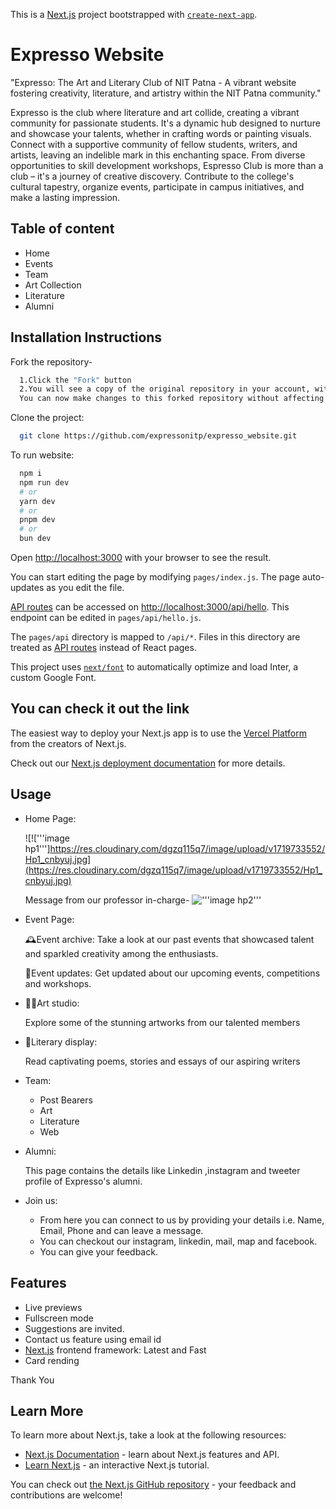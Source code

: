 This is a [Next.js](https://nextjs.org/) project bootstrapped with [`create-next-app`](https://github.com/vercel/next.js/tree/canary/packages/create-next-app).
# Expresso Website

"Expresso: The Art and Literary Club of NIT Patna - A vibrant website fostering creativity, literature, and artistry within the NIT Patna community."


Expresso is the club where literature and art collide, creating a vibrant community for passionate students. It's a dynamic hub designed to nurture and showcase your talents, whether in crafting words or painting visuals.  Connect with a supportive community of fellow students, writers, and artists, leaving an indelible mark in this enchanting space. From diverse opportunities to skill development workshops, Espresso Club is more than a club – it's a journey of creative discovery. Contribute to the college's cultural tapestry, organize events, participate in campus initiatives, and make a lasting impression. 


## Table of content

- Home
- Events
- Team
- Art Collection
- Literature
- Alumni

## Installation Instructions


Fork the repository-

```bash
  1.Click the "Fork" button
  2.You will see a copy of the original repository in your account, with your username as the owner. 
  You can now make changes to this forked repository without affecting the original repository.

```

Clone the project:

```bash
  git clone https://github.com/expressonitp/expresso_website.git
```

To run website:



```bash
  npm i
  npm run dev
  # or
  yarn dev
  # or
  pnpm dev
  # or
  bun dev
```

Open [http://localhost:3000](http://localhost:3000) with your browser to see the result.

You can start editing the page by modifying `pages/index.js`. The page auto-updates as you edit the file.

[API routes](https://nextjs.org/docs/api-routes/introduction) can be accessed on [http://localhost:3000/api/hello](http://localhost:3000/api/hello). This endpoint can be edited in `pages/api/hello.js`.

The `pages/api` directory is mapped to `/api/*`. Files in this directory are treated as [API routes](https://nextjs.org/docs/api-routes/introduction) instead of React pages.

This project uses [`next/font`](https://nextjs.org/docs/basic-features/font-optimization) to automatically optimize and load Inter, a custom Google Font.

## You can check it out the link



The easiest way to deploy your Next.js app is to use the [Vercel Platform](https://vercel.com/new?utm_medium=default-template&filter=next.js&utm_source=create-next-app&utm_campaign=create-next-app-readme) from the creators of Next.js.

Check out our [Next.js deployment documentation](https://nextjs.org/docs/deployment) for more details.


## Usage

- Home Page:
  
  ![!\['''image hp1'''\]https://res.cloudinary.com/dgzq115q7/image/upload/v1719733552/Hp1_cnbyuj.jpg](https://res.cloudinary.com/dgzq115q7/image/upload/v1719733552/Hp1_cnbyuj.jpg)



  Message from our professor in-charge-
  !['''image hp2'''](https://res.cloudinary.com/dgzq115q7/image/upload/v1719733552/hp2_rhxf9e.jpg)

- Event Page:

  🕰️Event archive: 
  Take a look at our past events that showcased talent and sparkled creativity among the enthusiasts.

  📅Event updates: Get updated about our upcoming events, competitions and workshops.

- 👨‍🎨Art studio: 

  Explore some of the stunning artworks from our talented members
  
- 📜Literary display: 

  Read captivating poems, stories and essays of our aspiring writers

- Team:

  - Post Bearers
  - Art
  - Literature
  - Web
  


- Alumni:

  This page contains the details like Linkedin ,instagram and tweeter profile of Expresso's alumni.
  
- Join us:

  - From here you can connect to us by providing your details i.e. Name, Email, Phone and can leave a message.
  - You can checkout our instagram, linkedin, mail, map and facebook.
  - You can give your feedback.




## Features

<!-- - Light/dark mode toggle -->
- Live previews
- Fullscreen mode
- Suggestions are invited.
- Contact us feature using email id
- [Next.js](https://nextjs.org/) frontend framework: Latest and Fast
- Card rending


Thank You
<!-- - Cross platform -->

## Learn More

To learn more about Next.js, take a look at the following resources:

- [Next.js Documentation](https://nextjs.org/docs) - learn about Next.js features and API.
- [Learn Next.js](https://nextjs.org/learn) - an interactive Next.js tutorial.

You can check out [the Next.js GitHub repository](https://github.com/vercel/next.js/) - your feedback and contributions are welcome!
